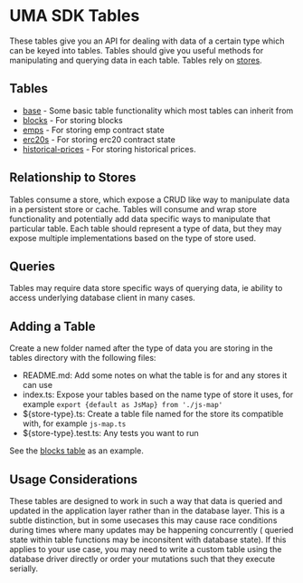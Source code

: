 # UMA SDK Tables

These tables give you an API for dealing with data of a certain type which can be keyed into tables. Tables should
give you useful methods for manipulating and querying data in each table. Tables rely on [stores](../stores/README.md).

## Tables

- [base](./base/README.md) - Some basic table functionality which most tables can inherit from
- [blocks](./blocks/README.md) - For storing blocks
- [emps](./emps/README.md) - For storing emp contract state
- [erc20s](./erc20s/README.md) - For storing erc20 contract state
- [historical-prices](./historical-prices/README.md) - For storing historical prices.

## Relationship to Stores

Tables consume a store, which expose a CRUD like way to manipulate data in a persistent store or cache. Tables will consume
and wrap store functionality and potentially add data specific ways to manipulate that particular table. Each table should
represent a type of data, but they may expose multiple implementations based on the type of store used.

## Queries

Tables may require data store specific ways of querying data, ie ability to access underlying database client in many cases.

## Adding a Table

Create a new folder named after the type of data you are storing in the tables directory with the following files:

- README.md: Add some notes on what the table is for and any stores it can use
- index.ts: Expose your tables based on the name type of store it uses, for example `export {default as JsMap} from './js-map'`
- \${store-type}.ts: Create a table file named for the store its compatible with, for example `js-map.ts`
- \${store-type}.test.ts: Any tests you want to run

See the [blocks table](./blocks/README.md) as an example.

## Usage Considerations

These tables are designed to work in such a way that data is queried and updated in the application layer
rather than in the database layer. This is a subtle distinction, but in some usecases this may cause race conditions
during times where many updates may be happening concurrently ( queried state within table functions may be inconsitent with database state).
If this applies to your use case, you may need to write a custom table using the database driver directly or
order your mutations such that they execute serially.
